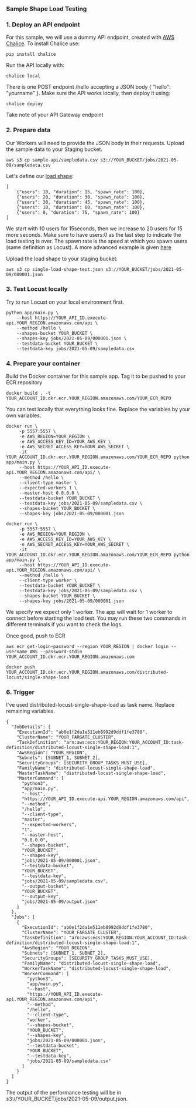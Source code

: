 ### Sample Shape Load Testing


### 1. Deploy an API endpoint

For this sample, we will use a dummy API endpoint, created with [AWS Chalice](https://github.com/aws/chalice). To install Chalice use:

```
pip install chalice
```

Run the API locally with:

```
chalice local
```

There is one POST endpoint /hello accepting a JSON body { "hello": "yourname" }. Make sure the API works locally, then deploy it using:

```
chalice deploy
```

Take note of your API Gateway endpoint


### 2. Prepare data

Our Workers will need to provide the JSON body in their requests. Upload the sample data to your Staging bucket.

```
aws s3 cp sample-api/sampledata.csv s3://YOUR_BUCKET/jobs/2021-05-09/sampledata.csv
```

Let's define our [load shape](./single-load-shape-test.json):

```
[
    {"users": 10, "duration": 15, "spawn_rate": 100},
    {"users": 20, "duration": 30, "spawn_rate": 100},
    {"users": 30, "duration": 45, "spawn_rate": 100},
    {"users": 10, "duration": 60, "spawn_rate": 100},
    {"users": 0, "duration": 75, "spawn_rate": 100}
]
```

We start with 10 users for 15seconds, then we increase to 20 users for 15 more seconds. Make sure to have users:0 as the last step to indicate the load testing is over. The spawn rate is the speed at which you spawn users (same definition as Locust). A more advanced example is given [here](single-load-shape.json)

Upload the load shape to your staging bucket:

```
aws s3 cp single-load-shape-test.json s3://YOUR_BUCKET/jobs/2021-05-09/000001.json
```


### 3. Test Locust locally

Try to run Locust on your local environment first.

```
python app/main.py \
    --host https://YOUR_API_ID.execute-api.YOUR_REGION.amazonaws.com/api \
    --method /hello \
    --shapes-bucket YOUR_BUCKET \
    --shapes-key jobs/2021-05-09/000001.json \
    --testdata-bucket YOUR_BUCKET \
    --testdata-key jobs/2021-05-09/sampledata.csv
```

### 4. Prepare your container

Build the Docker container for this sample app. Tag it to be pushed to your ECR repository

```
docker build . -t  YOUR_ACCOUNT_ID.dkr.ecr.YOUR_REGION.amazonaws.com/YOUR_ECR_REPO
```

You can test locally that everything looks fine. Replace the variables by your own variables.

```
docker run \
     -p 5557:5557 \
     -e AWS_REGION=YOUR_REGION \
     -e AWS_ACCESS_KEY_ID=YOUR_AWS_KEY \
     -e AWS_SECRET_ACCESS_KEY=YOUR_AWS_SECRET \
     -it YOUR_ACCOUNT_ID.dkr.ecr.YOUR_REGION.amazonaws.com/YOUR_ECR_REPO python app/main.py \
     --host https://YOUR_API_ID.execute-api.YOUR_REGION.amazonaws.com/api/ \
     --method /hello \
     --client-type master \
     --expected-workers 1 \
     --master-host 0.0.0.0 \
     --testdata-bucket YOUR_BUCKET \
     --testdata-key jobs/2021-05-09/sampledata.csv \
     --shapes-bucket YOUR_BUCKET \
     --shapes-key jobs/2021-05-09/000001.json

docker run \
     -p 5557:5557 \
     -e AWS_REGION=YOUR_REGION \
     -e AWS_ACCESS_KEY_ID=YOUR_AWS_KEY \
     -e AWS_SECRET_ACCESS_KEY=YOUR_AWS_SECRET \
     -it YOUR_ACCOUNT_ID.dkr.ecr.YOUR_REGION.amazonaws.com/YOUR_ECR_REPO python app/main.py \
     --host https://YOUR_API_ID.execute-api.YOUR_REGION.amazonaws.com/api/ \
     --method /hello \
     --client-type worker \
     --testdata-bucket YOUR_BUCKET \
     --testdata-key jobs/2021-05-09/sampledata.csv \
     --shapes-bucket YOUR_BUCKET \
     --shapes-key jobs/2021-05-09/000001.json
```

We specify we expect only 1 worker. The app will wait for 1 worker to connect before starting the load test. You may run these two commands in different terminals if you want to check the logs.

Once good, push to ECR

```
aws ecr get-login-password --region YOUR_REGION | docker login --username AWS --password-stdin YOUR_ACCOUNT_ID.dkr.ecr.YOUR_REGION.amazonaws.com

docker push YOUR_ACCOUNT_ID.dkr.ecr.YOUR_REGION.amazonaws.com/distributed-locust/single-shape-load
```


### 6. Trigger


I've used distributed-locust-single-shape-load as task name. Replace remaining variables.

```
{
  "JobDetails": {
    "ExecutionId": "ab0e1f2da1e511eb8992d9ddf1fe3780",
    "ClusterName": "YOUR_FARGATE_CLUSTER",
    "TaskDefinition": "arn:aws:ecs:YOUR_REGION:YOUR_ACCOUNT_ID:task-definition/distributed-locust-single-shape-load:1",
    "AwsRegion": "YOUR_REGION",
    "Subnets": [SUBNET_1, SUBNET_2],
    "SecurityGroups": [SECURITY_GROUP_TASKS_MUST_USE],
    "FamilyName": "distributed-locust-single-shape-load",
    "MasterTaskName": "distributed-locust-single-shape-load",
    "MasterCommand": [
      "python3",
      "app/main.py",
      "--host",
      "https://YOUR_API_ID.execute-api.YOUR_REGION.amazonaws.com/api",
      "--method",
      "/hello",
      "--client-type",
      "master",
      "--expected-workers",
      "1",
      "--master-host",
      "0.0.0.0",
      "--shapes-bucket",
      "YOUR_BUCKET",
      "--shapes-key",
      "jobs/2021-05-09/000001.json",
      "--testdata-bucket",
      "YOUR_BUCKET",
      "--testdata-key",
      "jobs/2021-05-09/sampledata.csv",
      "--output-bucket",
      "YOUR_BUCKET",
      "--output-key",
      "jobs/2021-05-09/output.json"
    ]
  },
  "Jobs": [
    {
      "ExecutionId": "ab0e1f2da1e511eb8992d9ddf1fe3780",
      "ClusterName": "YOUR_FARGATE_CLUSTER",
      "TaskDefinition": "arn:aws:ecs:YOUR_REGION:YOUR_ACCOUNT_ID:task-definition/distributed-locust-single-shape-load:1",
      "AwsRegion": "YOUR_REGION",
      "Subnets": [SUBNET_1, SUBNET_2],
      "SecurityGroups": [SECURITY_GROUP_TASKS_MUST_USE],
      "FamilyName": "distributed-locust-single-shape-load",
      "WorkerTaskName": "distributed-locust-single-shape-load",
      "WorkerCommand": [
        "python3",
        "app/main.py",
        "--host",
        "https://YOUR_API_ID.execute-api.YOUR_REGION.amazonaws.com/api",
        "--method",
        "/hello",
        "--client-type",
        "worker",
        "--shapes-bucket",
        "YOUR_BUCKET",
        "--shapes-key",
        "jobs/2021-05-09/000001.json",
        "--testdata-bucket",
        "YOUR_BUCKET",
        "--testdata-key",
        "jobs/2021-05-09/sampledata.csv"
      ]
    }
  ]
}
```

The output of the performance testing will be in s3://YOUR_BUCKET/jobs/2021-05-09/output.json.
